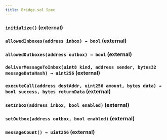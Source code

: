 ```yaml
---
title: Bridge.sol Spec
---
```


### `initialize()` (external)

### `allowedInboxes(address inbox) → bool` (external)

### `allowedOutboxes(address outbox) → bool` (external)

### `deliverMessageToInbox(uint8 kind, address sender, bytes32 messageDataHash) → uint256` (external)

### `executeCall(address destAddr, uint256 amount, bytes data) → bool success, bytes returnData` (external)

### `setInbox(address inbox, bool enabled)` (external)

### `setOutbox(address outbox, bool enabled)` (external)

### `messageCount() → uint256` (external)
